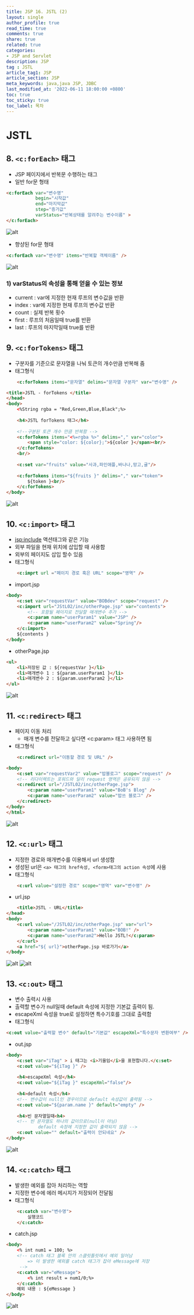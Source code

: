 ```yaml
---
title: JSP 16. JSTL (2)
layout: single
author_profile: true
read_time: true
comments: true
share: true
related: true
categories:
- JSP and Servlet
description: JSP
tag : JSTL
article_tag1: JSP
article_section: JSP
meta_keywords: java,java JSP, JDBC
last_modified_at: '2022-06-11 18:00:00 +0800'
toc: true
toc_sticky: true
toc_label: 목차
---
```


JSTL
======

## 8. ```<c:forEach>``` 태그

* JSP 페이지에서 반복문 수행하는 태그
* 일반 for문 형태

```html
<c:forEach var="변수명" 
           begin="시작값" 
           end="마지막값" 
           step="증가값" 
           varStatus="반복상태를 알려주는 변수이름" >
</c:forEach>
```

![alt](/assets/images/post/jsp/125.png)

* 향샹된 for문 형태

```html
<c:forEach var="변수명" items="반복할 객체이름" />
```

![alt](/assets/images/post/jsp/126.png)

### 1) varStatus의 속성을 통해 얻을 수 있는 정보

* current : var에 지정한 현재 루프의 변수값을 반환
* index : var에 지정한 현재 루프의 변수값 반환
* count : 실제 반복 횟수 
* first : 루프의 처음일때 true를 반환
* last : 루프의 마지막일때 true를 반환

##  9. ```<c:forTokens>``` 태그

* 구분자를 기준으로 문자열을 나눠 토큰의 개수만큼 반복해 줌
* 태그형식

```html
	<c:forTokens items="문자열" delims="문자열 구분자" var="변수명" />
```

```html
<title>JSTL - forTokens </title>
</head>
<body>
	<%String rgba = "Red,Green,Blue,Black";%>
	
	<h4>JSTL forTokens 태그</h4>
	
	<!--구분된 토큰 개수 만큼 반복함 -->
	<c:forTokens items="<%=rgba %>" delims="," var="color">
		<span style="color: ${color};">${color }</span><br/>
	</c:forTokens>
	<br/>
	
	<c:set var="fruits" value="사과,파인애플,바나나,망고,귤"/>
	
	<c:forTokens items="${fruits }" delims="," var="token">
		${token }<br/>
	</c:forTokens>
</body>
```

![alt](/assets/images/post/jsp/127.png)

## 10. ```<c:import>``` 태그

* <jsp:include> 액션태그와 같은 기능
* 외부 파일을 현재 위치에 삽입할 때 사용함
* 외부의 페이지도 삽입 할수 있음
* 태그형식 

```html
	<c:imprt url ="페이지 경로 혹은 URL" scope="영역" />
```

* import.jsp

```html
<body>
	<c:set var="requestVar" value="BOBdev" scope="request" />
	<c:import url="JStL02/inc/otherPage.jsp" var="contents">
		<!-- 포함될 페이지로 전달할 매개변수 추가 -->
		<c:param name="userParam1" value="JSP" />
		<c:param name="userParam2" value="Spring"/>
	</c:import>
	${contents }
</body>
```

* otherPage.jsp

```html
<ul>
	<li>저장된 값 : ${requestVar }</li>
	<li>매개변수 1 : ${param.userParam1 }</li>
	<li>매개변수 2 : ${param.userParam2 }</li>
</ul>
```

![alt](/assets/images/post/jsp/128.png)

## 11. ```<c:redirect>``` 태그
* 페이지 이동 처리
	* 매개 변수를 전달하고 싶다면 <c:param> 태그 사용하면 됨
* 태그형식

```html
	<c:redirect url="이동할 경로 및 URL" />
```

```html
<body>
	<c:set var="requestVar2" value="밥블로그" scope="request" />
	<!-- 리다이렉트는 포워드와 달리 request 영역은 공유되지 않음 -->
	<c:redirect url="/JSTL02/inc/otherPage.jsp">
		<c:param name="userParam1" value="BoB's Blog" />
		<c:param name="userParam2" value="밥쓰 블로그" />
	</c:redirect>
</body>
</html>
```

![alt](/assets/images/post/jsp/129.png)

## 12. ```<c:url>``` 태그
* 지정한 경로와 매개변수를 이용해서 url 생성함
* 생성된 url은 ```<a> 태그의 href속성, <form>태그의 action 속성```에 사용
* 태그형식

```html
	<c:url value="설정한 경로" scope="영역" var="변수명" />
```

* url.jsp

```html
	<title>JSTL - URL</title>
</head>
<body>
	<c:url value="/JSTL02/inc/otherPage.jsp" var="url">
		<c:param name="userParam1" value="BOB!" />
		<c:param name="userParam2">Hello JSTL!</c:param>
	</c:url>
	<a href="${ url}">otherPage.jsp 바로가기</a>
</body>
```

![alt](/assets/images/post/jsp/130.png)
![alt](/assets/images/post/jsp/131.png)

## 13. ```<c:out>``` 태그

* 변수 출력시 사용
* 출력할 변수가 null일때 default 속성에 지정한 기본값 출력이 됨.
* escapeXml 속성을 true로 설정하면 특수기호를 그대로 출력함
* 태그형식

```html
<c:out value="출력할 변수" default="기본값" escapeXml="특수문자 변환여부" />
```

* out.jsp

```html
<body>
	<c:set var="iTag" > i 태그는 <i>기울임</i>을 표현합니다.</c:set>
	<c:out value="${iTag }" />
	
	<h4>escapeXml 속성</h4>
	<c:out value="${iTag }" escapeXml="false"/>
	
	<h4>default 속성</h4>
	<!-- 변수값이 null인 경우이므로 default 속성값이 출력됨 -->
	<c:out value="${param.name }" default="empty" />
	
	<h4>빈 문자열일때<h4>
	<!-- 빈 문자열도 하나의 값이므로(null이 아님) 
			default 속정에 지정한 값이 출력되지 않음 -->
	<c:out value="" default="출력이 안되네요" />
</body>
```

![alt](/assets/images/post/jsp/132.png)

## 14. ```<c:catch>``` 태그

* 발생한 예외를 잡아 처리하는 역할
* 지정한 변수에 에러 메시지가 저장되어 전달됨
* 태그형식

```html
	<c:catch var="변수명">
		실행코드
	</c:catch>
```

* catch.jsp

```html
<body>
	<% int num1 = 100; %>
	<!-- catch 태그 블록 안의 스클릿틀릿에서 예외 일어남
		=> 이 발생한 예외를 catch 태그가 잡아 eMessage에 저장
	 -->
	<c:catch var="eMessage">
		<% int result = num1/0;%>
	</c:catch>
	예외 내용 : ${eMessage }
</body>
```

![alt](/assets/images/post/jsp/133.png)
